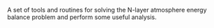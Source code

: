 A set of tools and routines for solving the N-layer atmosphere energy
balance problem and perform some useful analysis.
